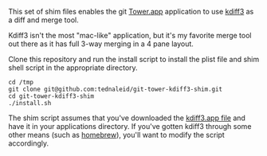 This set of shim files enables the git [Tower.app](http://www.git-tower.com/) application to use [kdiff3](http://kdiff3.sourceforge.net/) as a diff and merge tool.

Kdiff3 isn't the most "mac-like" application, but it's my favorite merge tool out there as it has full 3-way merging in a 4 pane layout.

Clone this repository and run the install script to install the plist file and shim shell script in the appropriate directory.

    cd /tmp
    git clone git@github.com:tednaleid/git-tower-kdiff3-shim.git 
    cd git-tower-kdiff3-shim
    ./install.sh
    
The shim script assumes that you've downloaded the [kdiff3.app file](http://kdiff3.sourceforge.net/) and have it in your applications directory.  If you've gotten kdiff3 through some other means (such as [homebrew](http://mxcl.github.com/homebrew/)), you'll want to modify the script accordingly.
    